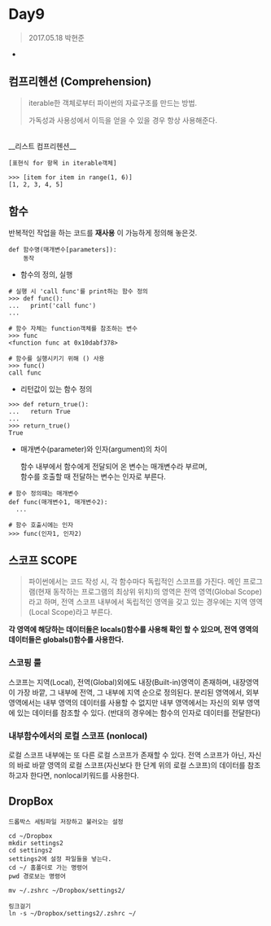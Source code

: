 # Day9
> 2017.05.18 박현준
> 

-


## 컴프리헨션 (Comprehension)

> iterable한 객체로부터 파이썬의 자료구조를 만드는 방법.
>  
> 가독성과 사용성에서 이득을 얻을 수 있을 경우 항상 사용해준다.

<br>
__리스트 컴프리헨션__

`[표현식 for 항목 in iterable객체]`

```
>>> [item for item in range(1, 6)]
[1, 2, 3, 4, 5]  
```

## 함수

반복적인 작업을 하는 코드를 __재사용__ 이 가능하게 정의해 놓은것.

```
def 함수명(매개변수[parameters]):
	동작
```

- 함수의 정의, 실행

```
# 실행 시 'call func'를 print하는 함수 정의
>>> def func():
...   print('call func')
... 

# 함수 자체는 function객체를 참조하는 변수
>>> func
<function func at 0x10dabf378>

# 함수를 실행시키기 위해 () 사용
>>> func()
call func
```

- 리턴값이 있는 함수 정의

```
>>> def return_true():
...   return True
... 
>>> return_true()
True
```

- 매개변수(parameter)와 인자(argument)의 차이

  함수 내부에서 함수에게 전달되어 온 변수는 매개변수라 부르며, 
  <br>함수를 호출할 때 전달하는 변수는 인자로 부른다.

```
# 함수 정의때는 매개변수
def func(매개변수1, 매개변수2):
  ...
  
# 함수 호출시에는 인자
>>> func(인자1, 인자2)
```

## 스코프 SCOPE

> 파이썬에서는 코드 작성 시, 각 함수마다 독립적인 스코프를 가진다.
메인 프로그램(현재 동작하는 프로그램의 최상위 위치)의 영역은 전역 영역(Global Scope)라고 하며, 전역 스코프 내부에서 독립적인 영역을 갖고 있는 경우에는 지역 영역(Local Scope)라고 부른다.

**각 영역에 해당하는 데이터들은 locals()함수를 사용해 확인 할 수 있으며, 전역 영역의 데이터들은 globals()함수를 사용한다.**

### 스코핑 룰

스코프는 지역(Local), 전역(Global)외에도 내장(Built-in)영역이 존재하며, 내장영역이 가장 바깥, 그 내부에 전역, 그 내부에 지역 순으로 정의된다.
분리된 영역에서, 외부 영역에서는 내부 영역의 데이터를 사용할 수 없지만 내부 영역에서는 자신의 외부 영역에 있는 데이터를 참조할 수 있다.
(반대의 경우에는 함수의 인자로 데이터를 전달한다)

### 내부함수에서의 로컬 스코프 (nonlocal)

로컬 스코프 내부에는 또 다른 로컬 스코프가 존재할 수 있다.
전역 스코프가 아닌, 자신의 바로 바깥 영역의 로컬 스코프(자신보다 한 단계 위의 로컬 스코프)의 데이터를 참조하고자 한다면, nonlocal키워드를 사용한다.

## DropBox

```
드롭박스 세팅파일 저장하고 불러오는 설정 

cd ~/Dropbox
mkdir settings2
cd settings2
settings2에 설정 파일들을 넣는다. 
cd ~/ 홈폴더로 가는 명령어
pwd 경로보는 명령어

mv ~/.zshrc ~/Dropbox/settings2/

링크걸기
ln -s ~/Dropbox/settings2/.zshrc ~/

```



